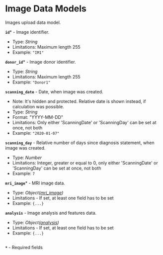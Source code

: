 # Image Data Models
Images upload data model.

**`id`*** - Image identifier.
- Type: _String_
- Limitations: Maximum length 255
- Example: `"IM1"`

**`donor_id`*** - Image donor identifier.
- Type: _String_
- Limitations: Maximum length 255
- Example: `"Donor1"`

**`scanning_date`** - Date, when image was created.
- Note: It's hidden and protected. Relative date is shown instead, if calculation was possible.
- Type: _String_
- Format: "YYYY-MM-DD"
- Limitations: Only either 'ScanningDate' or 'ScanningDay' can be set at once, not both
- Example: `"2020-01-07"`

**`scanning_day`** - Relative number of days since diagnosis statement, when image was created.
- Type: _Number_
- Limitations: Integer, greater or equal to 0, only either 'ScanningDate' or 'ScanningDay' can be set at once, not both
- Example: `7`

**`mri_image`*** - MRI image data.
- Type: _Object([mri_image](./api-models-base-mri.md))_
- Limitations - If set, at least one field has to be set
- Example: `{...}`

**`analysis`** - Image analysis and features data.
- Type: _Object([analysis](./api-models-base-analysis.md))_
- Limitations - If set, at least one field has to be set
- Example: `{...}`

##
**`*`** - Required fields
